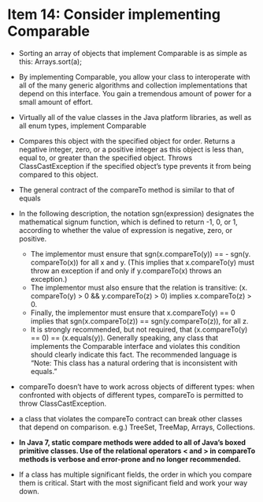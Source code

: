 # Item 14: Consider implementing Comparable

* Sorting an array of objects that implement Comparable is as simple as this: Arrays.sort(a);
* By implementing Comparable, you allow your class to interoperate with all of the many generic algorithms and collection implementations that depend on this interface. You gain a tremendous amount of power for a small amount of effort.
* Virtually all of the value classes in the Java platform libraries, as well as all enum types, implement Comparable
* Compares this object with the specified object for order. Returns a negative integer, zero, or a positive integer as this object is less than, equal to, or greater than the specified object. Throws ClassCastException if the specified object’s type prevents it from being compared to this object.

* The general contract of the compareTo method is similar to that of equals
* In the following description, the notation sgn(expression) designates the mathematical signum function, which is defined to return -1, 0, or 1, according to whether the value of expression is negative, zero, or positive.
	* The implementor must ensure that sgn(x.compareTo(y)) == - sgn(y. compareTo(x)) for all x and y. (This implies that x.compareTo(y) must throw an exception if and only if y.compareTo(x) throws an exception.) 
	* The implementor must also ensure that the relation is transitive: (x. compareTo(y) > 0 && y.compareTo(z) > 0) implies x.compareTo(z) > 0. 
	* Finally, the implementor must ensure that x.compareTo(y) == 0 implies that sgn(x.compareTo(z)) == sgn(y.compareTo(z)), for all z. 
	* It is strongly recommended, but not required, that (x.compareTo(y) == 0) == (x.equals(y)). Generally speaking, any class that implements the Comparable interface and violates this condition should clearly indicate this fact. The recommended language is “Note: This class has a natural ordering that is inconsistent with equals.”

* compareTo doesn’t have to work across objects of different types: when confronted with objects of different types, compareTo is permitted to throw ClassCastException. 
* a class that violates the compareTo contract can break other classes that depend on comparison. e.g.) TreeSet, TreeMap, Arrays, Collections.
* **In Java 7, static compare methods were added to all of Java’s boxed primitive classes. Use of the relational operators < and > in compareTo methods is verbose and error-prone and no longer recommended.**
* If a class has multiple significant fields, the order in which you compare them is critical. Start with the most significant field and work your way down. 
